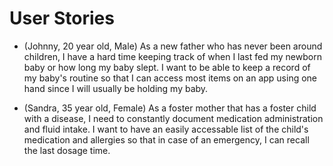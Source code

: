 # User Stories

* (Johnny, 20 year old, Male) As a new father who has never been around children, I have a hard time keeping track of when I last fed my newborn baby or how long my baby slept. I want to be able to keep a record of my baby's routine so that I can access most items on an app using one hand since I will usually be holding my baby.

* (Sandra, 35 year old, Female) As a foster mother that has a foster child with a disease, I need to constantly document medication administration and fluid intake. I want to have an easily accessable list of the child's medication and allergies so that in case of an emergency, I can recall the last dosage time. 
